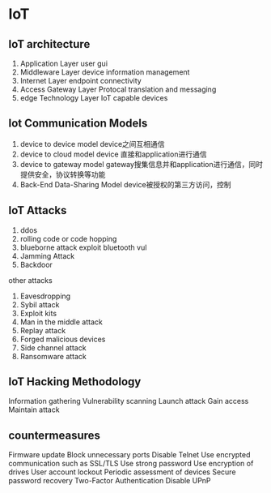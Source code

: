 # IoT #

## IoT architecture ##

1. Application Layer        user gui
2. Middleware Layer         device  information management
3. Internet Layer           endpoint connectivity
4. Access Gateway Layer     Protocal translation and messaging
5. edge Technology Layer    IoT capable devices

## Iot Communication Models ##

1. device to device model   device之间互相通信
2. device to cloud model    device 直接和application进行通信
3. device to gateway model  gateway搜集信息并和application进行通信，同时提供安全，协议转换等功能
4. Back-End Data-Sharing Model  device被授权的第三方访问，控制

## IoT Attacks ##

1. ddos
2. rolling code or code hopping
3. blueborne attack exploit bluetooth vul
4. Jamming Attack
5. Backdoor

other attacks 

1. Eavesdropping
2. Sybil attack
3. Exploit kits
4. Man in the middle attack
5. Replay attack
6. Forged malicious devices
7. Side channel attack
8. Ransomware attack

## IoT Hacking Methodology ##

Information gathering
Vulnerability scanning
Launch attack
Gain access
Maintain attack

## countermeasures ##

Firmware update
Block unnecessary ports
Disable Telnet
Use encrypted communication such as SSL/TLS
Use strong password
Use encryption of drives
User account lockout
Periodic assessment of devices
Secure password recovery
Two-Factor Authentication
Disable UPnP

